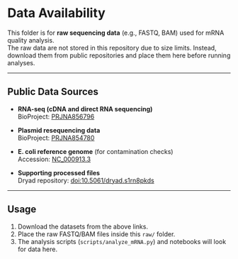# Data Availability

This folder is for **raw sequencing data** (e.g., FASTQ, BAM) used for mRNA quality analysis.  
The raw data are not stored in this repository due to size limits. Instead, download them from public repositories and place them here before running analyses.

---

## Public Data Sources

- **RNA-seq (cDNA and direct RNA sequencing)**  
  BioProject: [PRJNA856796](https://www.ncbi.nlm.nih.gov/bioproject/PRJNA856796)

- **Plasmid resequencing data**  
  BioProject: [PRJNA854780](https://www.ncbi.nlm.nih.gov/bioproject/PRJNA854780)

- **E. coli reference genome** (for contamination checks)  
  Accession: [NC_000913.3](https://www.ncbi.nlm.nih.gov/nuccore/NC_000913.3)

- **Supporting processed files**  
  Dryad repository: [doi:10.5061/dryad.s1rn8pkds](https://doi.org/10.5061/dryad.s1rn8pkds)

---

## Usage

1. Download the datasets from the above links.  
2. Place the raw FASTQ/BAM files inside this `raw/` folder.  
3. The analysis scripts (`scripts/analyze_mRNA.py`) and notebooks will look for data here.  
